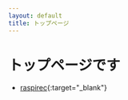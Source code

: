 ```yaml
---
layout: default
title: トップページ
---
```


# トップページです

+ [raspirec]({{site.baseurl}}/rapirec.html){:target="_blank"}

